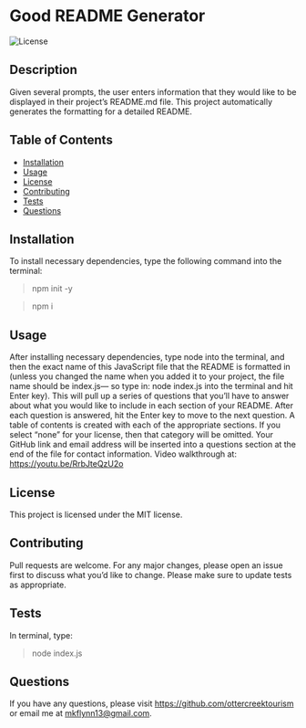 # Good README Generator 
    
![License](https://img.shields.io/badge/License-MIT-yellow.svg)

## Description
Given several prompts, the user enters information that they would like to be displayed in their project’s README.md file. This project automatically generates the formatting for a detailed README.

  ## Table of Contents 
  * [Installation](#installation)
  * [Usage](#usage)
  * [License](#license)
  * [Contributing](#contributing)
  * [Tests](#tests)
  * [Questions](#questions)
  
  ## Installation
  
  To install necessary dependencies, type the following command into the terminal:
  
  > npm init -y

  >npm i

  ## Usage
  
  After installing necessary dependencies, type node into the terminal, and then the exact name of this JavaScript file that the README is formatted in (unless you changed the name when you added it to your project, the file name should be index.js— so type in: node index.js  into the terminal and hit Enter key). This will pull up a series of questions that you’ll have to answer about what you would like to include in each section of your README. After each question is answered, hit the Enter key to move to the next question. A table of contents is created with each of the appropriate sections. If you select “none” for your license, then that category will be omitted. Your GitHub link and email address will be inserted into a questions section at the end of the file for contact information. Video walkthrough at: https://youtu.be/RrbJteQzU2o
  
  ## License

  This project is licensed under the MIT license.  

## Contributing

Pull requests are welcome. For any major changes, please open an issue first to discuss what you’d like to change. Please make sure to update tests as appropriate.

## Tests

In terminal, type:
> node index.js

## Questions

If you have any questions, please visit https://github.com/ottercreektourism or email me at mkflynn13@gmail.com.


